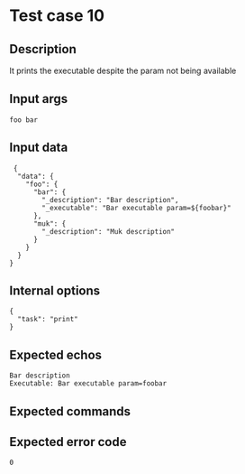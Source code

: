 # Test case 10

## Description

It prints the executable despite the param not being available

## Input args

    foo bar

## Input data

     {
      "data": {
        "foo": {
          "bar": {
            "_description": "Bar description",
            "_executable": "Bar executable param=${foobar}"
          },
          "muk": {
            "_description": "Muk description"
          }
        }
      }
    }

## Internal options

    {
      "task": "print"
    }

## Expected echos

    Bar description
    Executable: Bar executable param=foobar

## Expected commands

## Expected error code

    0
